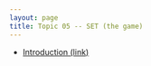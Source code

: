 ```yaml
---
layout: page
title: Topic 05 -- SET (the game)
---
```


* [Introduction (link)](/math180fall2023/modules/set-game/introduction)


